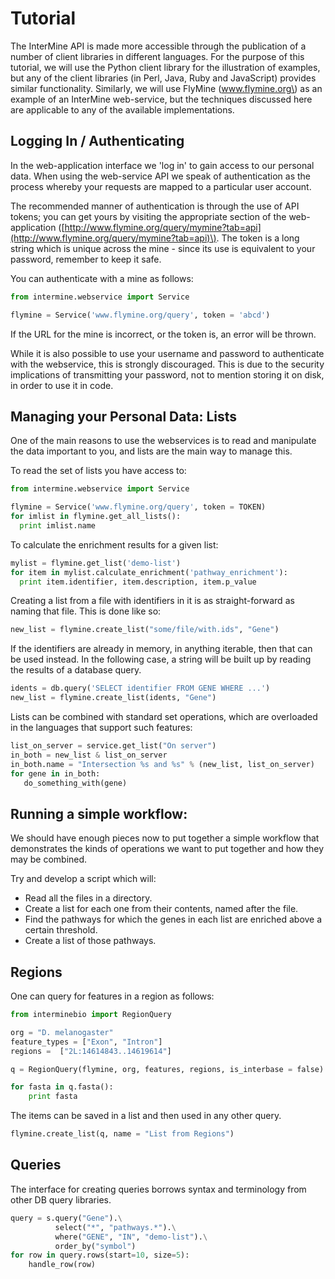 # Tutorial

The InterMine API is made more accessible through the publication of a number of client libraries in different languages. For the purpose of this tutorial, we will use the Python client library for the illustration of examples, but any of the client libraries \(in Perl, Java, Ruby and JavaScript\) provides similar functionality. Similarly, we will use FlyMine \(www.flymine.org\) as an example of an InterMine web-service, but the techniques discussed here are applicable to any of the available implementations.

## Logging In / Authenticating

In the web-application interface we 'log in' to gain access to our personal data. When using the web-service API we speak of authentication as the process whereby your requests are mapped to a particular user account.

The recommended manner of authentication is through the use of API tokens; you can get yours by visiting the appropriate section of the web-application \([http://www.flymine.org/query/mymine?tab=api](http://www.flymine.org/query/mymine?tab=api)\). The token is a long string which is unique across the mine - since its use is equivalent to your password, remember to keep it safe.

You can authenticate with a mine as follows:

```python
from intermine.webservice import Service

flymine = Service('www.flymine.org/query', token = 'abcd')
```

If the URL for the mine is incorrect, or the token is, an error will be thrown.

While it is also possible to use your username and password to authenticate with the webservice, this is strongly discouraged. This is due to the security implications of transmitting your password, not to mention storing it on disk, in order to use it in code.

## Managing your Personal Data: Lists

One of the main reasons to use the webservices is to read and manipulate the data important to you, and lists are the main way to manage this.

To read the set of lists you have access to:

```python
from intermine.webservice import Service

flymine = Service('www.flymine.org/query', token = TOKEN)
for imlist in flymine.get_all_lists():
  print imlist.name
```

To calculate the enrichment results for a given list:

```python
mylist = flymine.get_list('demo-list')
for item in mylist.calculate_enrichment('pathway_enrichment'):
  print item.identifier, item.description, item.p_value
```

Creating a list from a file with identifiers in it is as straight-forward as naming that file. This is done like so:

```python
new_list = flymine.create_list("some/file/with.ids", "Gene")
```

If the identifiers are already in memory, in anything iterable, then that can be used instead. In the following case, a string will be built up by reading the results of a database query.

```python
idents = db.query('SELECT identifier FROM GENE WHERE ...')
new_list = flymine.create_list(idents, "Gene")
```

Lists can be combined with standard set operations, which are overloaded in the languages that support such features:

```python
list_on_server = service.get_list("On server")
in_both = new_list & list_on_server
in_both.name = "Intersection %s and %s" % (new_list, list_on_server)
for gene in in_both:
   do_something_with(gene)
```

## Running a simple workflow:

We should have enough pieces now to put together a simple workflow that demonstrates the kinds of operations we want to put together and how they may be combined.

Try and develop a script which will:

* Read all the files in a directory.
* Create a list for each one from their contents, named after the file.
* Find the pathways for which the genes in each list are enriched above a certain threshold.
* Create a list of those pathways.

## Regions

One can query for features in a region as follows:

```python
from interminebio import RegionQuery

org = "D. melanogaster"
feature_types = ["Exon", "Intron"]
regions =  ["2L:14614843..14619614"]

q = RegionQuery(flymine, org, features, regions, is_interbase = false)

for fasta in q.fasta():
    print fasta
```

The items can be saved in a list and then used in any other query.

```python
flymine.create_list(q, name = "List from Regions")
```

## Queries

The interface for creating queries borrows syntax and terminology from other DB query libraries.

```python
query = s.query("Gene").\
          select("*", "pathways.*").\
          where("GENE", "IN", "demo-list").\
          order_by("symbol")
for row in query.rows(start=10, size=5):
    handle_row(row)
```

